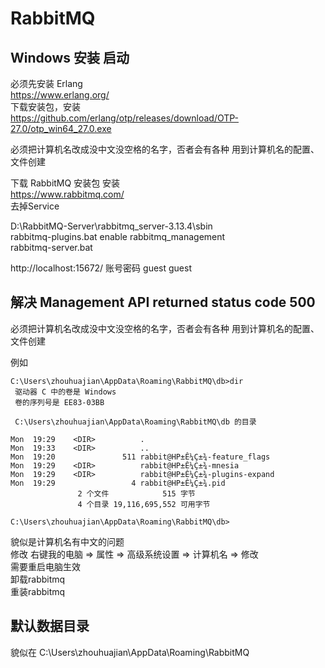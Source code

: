 # RabbitMQ

## Windows 安装 启动

必须先安装 Erlang  
https://www.erlang.org/  
下载安装包，安装  
https://github.com/erlang/otp/releases/download/OTP-27.0/otp_win64_27.0.exe

必须把计算机名改成没中文没空格的名字，否者会有各种 用到计算机名的配置、文件创建

下载 RabbitMQ 安装包 安装  
https://www.rabbitmq.com/  
去掉Service  

D:\RabbitMQ-Server\rabbitmq_server-3.13.4\sbin  
rabbitmq-plugins.bat enable rabbitmq_management  
rabbitmq-server.bat  

http://localhost:15672/ 账号密码 guest guest

## 解决 Management API returned status code 500 

必须把计算机名改成没中文没空格的名字，否者会有各种 用到计算机名的配置、文件创建

例如

```
C:\Users\zhouhuajian\AppData\Roaming\RabbitMQ\db>dir
 驱动器 C 中的卷是 Windows
 卷的序列号是 EE83-03BB

 C:\Users\zhouhuajian\AppData\Roaming\RabbitMQ\db 的目录

Mon  19:29    <DIR>          .
Mon  19:33    <DIR>          ..
Mon  19:20               511 rabbit@HP±Ê¼Ç±¾-feature_flags
Mon  19:29    <DIR>          rabbit@HP±Ê¼Ç±¾-mnesia
Mon  19:29    <DIR>          rabbit@HP±Ê¼Ç±¾-plugins-expand
Mon  19:29                 4 rabbit@HP±Ê¼Ç±¾.pid
               2 个文件            515 字节
               4 个目录 19,116,695,552 可用字节

C:\Users\zhouhuajian\AppData\Roaming\RabbitMQ\db>
```

貌似是计算机名有中文的问题  
修改 右键我的电脑 => 属性 => 高级系统设置 => 计算机名 => 修改   
需要重启电脑生效  
卸载rabbitmq  
重装rabbitmq

## 默认数据目录

貌似在 C:\Users\zhouhuajian\AppData\Roaming\RabbitMQ
